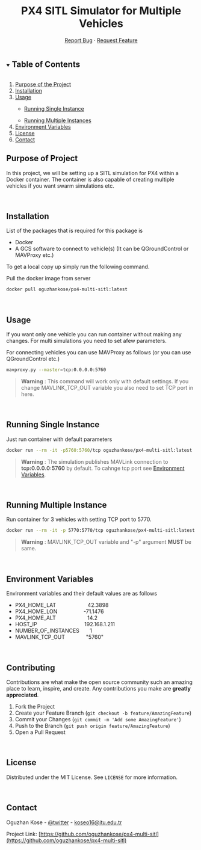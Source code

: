 <!-- PROJECT LOGO -->
<br />
<p align="center">
  

  <h1 align="center">PX4 SITL Simulator for Multiple Vehicles</h1>

  <p align="center">
    <a href="https://github.com/oguzhankose/px4-multi-sitl/issues">Report Bug</a>
    ·
    <a href="https://github.com/oguzhankose/px4-multi-sitl/issues">Request Feature</a>
  </p>
</p>



<!-- TABLE OF CONTENTS -->
<details open="open">
  <summary><h2 style="display: inline-block">Table of Contents</h2></summary>
  <ol>
    <li>
      <a href="#purpose">Purpose of the Project</a>
    </li>
    <li>
      <a href="#installation">Installation</a>
    </li>
    <li><a href="#usage">Usage</a></li>
      <ul>
        <li><a href="#single-usage">Running Single Instance</a></li>
      </ul>
      <ul>
        <li><a href="#multi-usage">Running Multiple Instances</a></li>
      </ul>
    <li>
      <a href="#env-variables">Environment Variables</a>
    </li>
    <li><a href="#license">License</a></li>
    <li><a href="#contact">Contact</a></li>
  </ol>
</details>



<!-- ABOUT THE PROJECT -->
## Purpose of Project



In this project, we will be setting up a SITL simulation for PX4 within a Docker container. The container is also capable of creating multiple vehicles if you want swarm simulations etc. 

<br />


## Installation

List of the packages that is required for this package is

* Docker
* A GCS software to connect to vehicle(s) (It can be QGroundControl or MAVProxy etc.)

To get a local copy up simply run the following command.

Pull the docker image from server
```sh
docker pull oguzhankose/px4-multi-sitl:latest
```

<br />


<!-- USAGE EXAMPLES -->
## Usage

If you want only one vehicle you can run container without making any changes. For multi simulations you need to set afew parameters.

For connecting vehicles you can use MAVProxy as follows (or you can use QGroundControl etc.)

```sh
mavproxy.py --master=tcp:0.0.0.0:5760
```

> **Warning** : This command will work only with default settings. If you change MAVLINK_TCP_OUT variable you also need to set TCP port in here. 

<br />

## Running Single Instance

Just run container with default parameters
```sh
docker run --rm -it -p5760:5760/tcp oguzhankose/px4-multi-sitl:latest
```

> **Warning** : The simulation publishes MAVLink connection to **tcp:0.0.0.0:5760** by default. To cahnge tcp port see <a href="#env-variables">Environment Variables</a>.

<br />


## Running Multiple Instance

Run container for 3 vehicles with setting TCP port to 5770.
```sh
docker run --rm -it -p 5770:5770/tcp oguzhankose/px4-multi-sitl:latest -e NUMBER_OF_INSTANCES=3 -e MAVLINK_TCP_OUT="5770"
```

> **Warning** : MAVLINK_TCP_OUT variable and "-p" argument **MUST** be same.

<br />

## Environment Variables

Environment variables and their default values are as follows

* PX4_HOME_LAT&emsp;&emsp;&emsp;&emsp;&emsp;&emsp;42.3898
* PX4_HOME_LON&emsp;&emsp;&emsp;&emsp;&emsp;-71.1476
* PX4_HOME_ALT&emsp;&emsp;&emsp;&emsp;&emsp;&emsp;14.2
* HOST_IP&emsp;&emsp;&emsp;&emsp;&emsp;&emsp;&emsp;&emsp;&emsp;192.168.1.211
* NUMBER_OF_INSTANCES&emsp;&emsp;1
* MAVLINK_TCP_OUT&emsp;&emsp;&emsp;&emsp;"5760"


<br />

<!-- CONTRIBUTING -->
## Contributing

Contributions are what make the open source community such an amazing place to learn, inspire, and create. Any contributions you make are **greatly appreciated**.

1. Fork the Project
2. Create your Feature Branch (`git checkout -b feature/AmazingFeature`)
3. Commit your Changes (`git commit -m 'Add some AmazingFeature'`)
4. Push to the Branch (`git push origin feature/AmazingFeature`)
5. Open a Pull Request


<br />

## License

Distributed under the MIT License. See `LICENSE` for more information.


<br />

<!-- CONTACT -->
## Contact

Oguzhan Kose - [@twitter](https://https://twitter.com/koseoguzhan1) - koseo16@itu.edu.tr

Project Link: [https://github.com/oguzhankose/px4-multi-sitl](https://github.com/oguzhankose/px4-multi-sitl)



